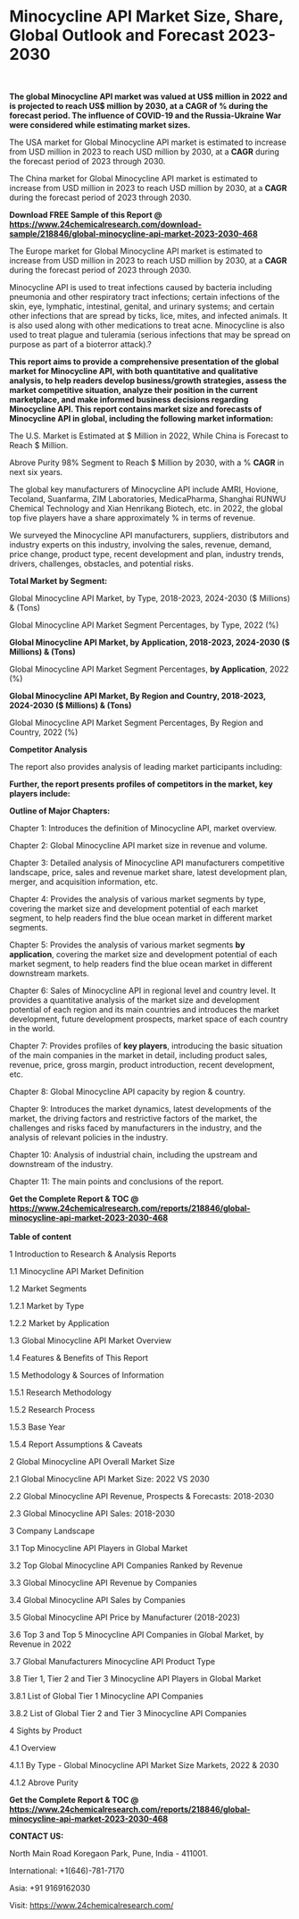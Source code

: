 <h1>Minocycline API Market Size, Share, Global Outlook and Forecast 2023-2030</h1><br/><p><strong>The global Minocycline API market was valued at US$ million in 2022 and is projected to reach US$ million by 2030, at a <strong>CAGR</strong> of % during the forecast period. The influence of COVID-19 and the Russia-Ukraine War were considered while estimating market sizes.</strong></p><p>The USA market for Global Minocycline API market is estimated to increase from USD million in 2023 to reach USD million by 2030, at a <strong>CAGR</strong> during the forecast period of 2023 through 2030.</p><p>The China market for Global Minocycline API market is estimated to increase from USD million in 2023 to reach USD million by 2030, at a <strong>CAGR</strong> during the forecast period of 2023 through 2030.</p><div><b>Download FREE Sample of this Report @ <a href="https://www.24chemicalresearch.com/download-sample/218846/global-minocycline-api-market-2023-2030-468">https://www.24chemicalresearch.com/download-sample/218846/global-minocycline-api-market-2023-2030-468</a></b></div><p>The Europe market for Global Minocycline API market is estimated to increase from USD million in 2023 to reach USD million by 2030, at a <strong>CAGR</strong> during the forecast period of 2023 through 2030.</p><p>Minocycline API is used to treat infections caused by bacteria including pneumonia and other respiratory tract infections; certain infections of the skin, eye, lymphatic, intestinal, genital, and urinary systems; and certain other infections that are spread by ticks, lice, mites, and infected animals. It is also used along with other medications to treat acne. Minocycline is also used to treat plague and tuleramia (serious infections that may be spread on purpose as part of a bioterror attack).? </p><p><strong>This report aims to provide a comprehensive presentation of the global market for Minocycline API, with both quantitative and qualitative analysis, to help readers develop business/growth strategies, assess the market competitive situation, analyze their position in the current marketplace, and make informed business decisions regarding Minocycline API. This report contains market size and forecasts of Minocycline API in global, including the following market information:</strong></p><p>The U.S. Market is Estimated at $ Million in 2022, While China is Forecast to Reach $ Million.</p><p>Abrove Purity 98% Segment to Reach $ Million by 2030, with a % <strong>CAGR</strong> in next six years.</p><p>The global key manufacturers of Minocycline API include AMRI, Hovione, Tecoland, Suanfarma, ZIM Laboratories, MedicaPharma, Shanghai RUNWU Chemical Technology and Xian Henrikang Biotech, etc. in 2022, the global top five players have a share approximately % in terms of revenue.</p><p>We surveyed the Minocycline API manufacturers, suppliers, distributors and industry experts on this industry, involving the sales, revenue, demand, price change, product type, recent development and plan, industry trends, drivers, challenges, obstacles, and potential risks.</p><p><strong>Total Market by Segment:</strong></p><p>Global Minocycline API Market, by Type, 2018-2023, 2024-2030 ($ Millions) & (Tons)</p><p>Global Minocycline API Market Segment Percentages, by Type, 2022 (%)</p><p><strong>Global Minocycline API Market, <strong>by Application</strong>, 2018-2023, 2024-2030 ($ Millions) & (Tons)</strong></p><p>Global Minocycline API Market Segment Percentages, <strong>by Application</strong>, 2022 (%)</p><p><strong>Global Minocycline API Market, By Region and Country, 2018-2023, 2024-2030 ($ Millions) & (Tons)</strong></p><p>Global Minocycline API Market Segment Percentages, By Region and Country, 2022 (%)</p><p><strong>Competitor Analysis</strong></p><p>The report also provides analysis of leading market participants including:</p><p><strong>Further, the report presents profiles of competitors in the market, <strong>key players</strong> include:</strong></p><p><strong>Outline of Major Chapters:</strong></p><p>Chapter 1: Introduces the definition of Minocycline API, market overview.</p><p>Chapter 2: Global Minocycline API market size in revenue and volume.</p><p>Chapter 3: Detailed analysis of Minocycline API manufacturers competitive landscape, price, sales and revenue market share, latest development plan, merger, and acquisition information, etc.</p><p>Chapter 4: Provides the analysis of various market segments by type, covering the market size and development potential of each market segment, to help readers find the blue ocean market in different market segments.</p><p>Chapter 5: Provides the analysis of various market segments <strong>by application</strong>, covering the market size and development potential of each market segment, to help readers find the blue ocean market in different downstream markets.</p><p>Chapter 6: Sales of Minocycline API in regional level and country level. It provides a quantitative analysis of the market size and development potential of each region and its main countries and introduces the market development, future development prospects, market space of each country in the world.</p><p>Chapter 7: Provides profiles of <strong>key players</strong>, introducing the basic situation of the main companies in the market in detail, including product sales, revenue, price, gross margin, product introduction, recent development, etc.</p><p>Chapter 8: Global Minocycline API capacity by region & country.</p><p>Chapter 9: Introduces the market dynamics, latest developments of the market, the driving factors and restrictive factors of the market, the challenges and risks faced by manufacturers in the industry, and the analysis of relevant policies in the industry.</p><p>Chapter 10: Analysis of industrial chain, including the upstream and downstream of the industry.</p><p>Chapter 11: The main points and conclusions of the report.</p><div><b>Get the Complete Report & TOC @ <a href="https://www.24chemicalresearch.com/reports/218846/global-minocycline-api-market-2023-2030-468">https://www.24chemicalresearch.com/reports/218846/global-minocycline-api-market-2023-2030-468</a></b></div><br><b>Table of content</b><p>1 Introduction to Research & Analysis Reports<br />
 
  1.1 Minocycline API Market Definition<br />
 
  1.2 Market Segments<br />
 
  1.2.1 Market by Type<br />
 
  1.2.2 Market by Application<br />
 
  1.3 Global Minocycline API Market Overview<br />
 
  1.4 Features & Benefits of This Report<br />
 
  1.5 Methodology & Sources of Information<br />
 
  1.5.1 Research Methodology<br />
 
  1.5.2 Research Process<br />
 
  1.5.3 Base Year<br />
 
  1.5.4 Report Assumptions & Caveats<br />
 
 2 Global Minocycline API Overall Market Size<br />
 
  2.1 Global Minocycline API Market Size: 2022 VS 2030<br />
 
  2.2 Global Minocycline API Revenue, Prospects & Forecasts: 2018-2030<br />
 
  2.3 Global Minocycline API Sales: 2018-2030<br />
 
 3 Company Landscape<br />
 
  3.1 Top Minocycline API Players in Global Market<br />
 
  3.2 Top Global Minocycline API Companies Ranked by Revenue<br />
 
  3.3 Global Minocycline API Revenue by Companies<br />
 
  3.4 Global Minocycline API Sales by Companies<br />
 
  3.5 Global Minocycline API Price by Manufacturer (2018-2023)<br />
 
  3.6 Top 3 and Top 5 Minocycline API Companies in Global Market, by Revenue in 2022<br />
 
  3.7 Global Manufacturers Minocycline API Product Type<br />
 
  3.8 Tier 1, Tier 2 and Tier 3 Minocycline API Players in Global Market<br />
 
  3.8.1 List of Global Tier 1 Minocycline API Companies<br />
 
  3.8.2 List of Global Tier 2 and Tier 3 Minocycline API Companies<br />
 
 4 Sights by Product<br />
 
  4.1 Overview<br />
 
  4.1.1 By Type - Global Minocycline API Market Size Markets, 2022 & 2030<br />
 
  4.1.2 Abrove Purity<br><div><b>Get the Complete Report & TOC @ <a href="https://www.24chemicalresearch.com/reports/218846/global-minocycline-api-market-2023-2030-468">https://www.24chemicalresearch.com/reports/218846/global-minocycline-api-market-2023-2030-468</a></b></div></p>
 
 <b>CONTACT US:</b><br>
 
 North Main Road Koregaon Park, Pune, India - 411001.<br/>
 
 International: +1(646)-781-7170<br/>
 
 Asia: +91 9169162030<br/>
 
 Visit: <a href="https://www.24chemicalresearch.com/">https://www.24chemicalresearch.com/</a>
 
 <br>